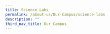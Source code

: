 ```yaml
---
title: Science Labs
permalink: /about-us/Our-Campus/science-labs
description: ""
third_nav_title: Our Campus
---
```

